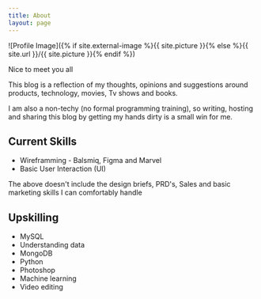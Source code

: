 ```yaml
---
title: About
layout: page
---
```

![Profile Image]({% if site.external-image %}{{ site.picture }}{% else %}{{ site.url }}/{{ site.picture }}{% endif %})

<p>Nice to meet you all</p>

<p>This blog is a reflection of my thoughts, opinions and suggestions around products, technology, movies, Tv shows and books.</p>

<p> I am also a non-techy (no formal programming training), so writing, hosting and sharing this blog by getting my hands dirty is a small win for me.</p>

<h2>Current Skills</h2>

<ul class="skill-list">      
	<li> Wireframming - Balsmiq, Figma and Marvel</li>
	<li> Basic User Interaction (UI)</li>
</ul>

<p> The above doesn't include the design briefs, PRD's, Sales and basic marketing skills I can comfortably handle </p>

<h2>Upskilling</h2>

<ul class="skill-list">
	<li> MySQL </li>
	<li> Understanding data </li>
	<li> MongoDB </li>
	<li> Python </li>
	<li> Photoshop </li>
	<li> Machine learning </li>
	<li> Video editing </li>
